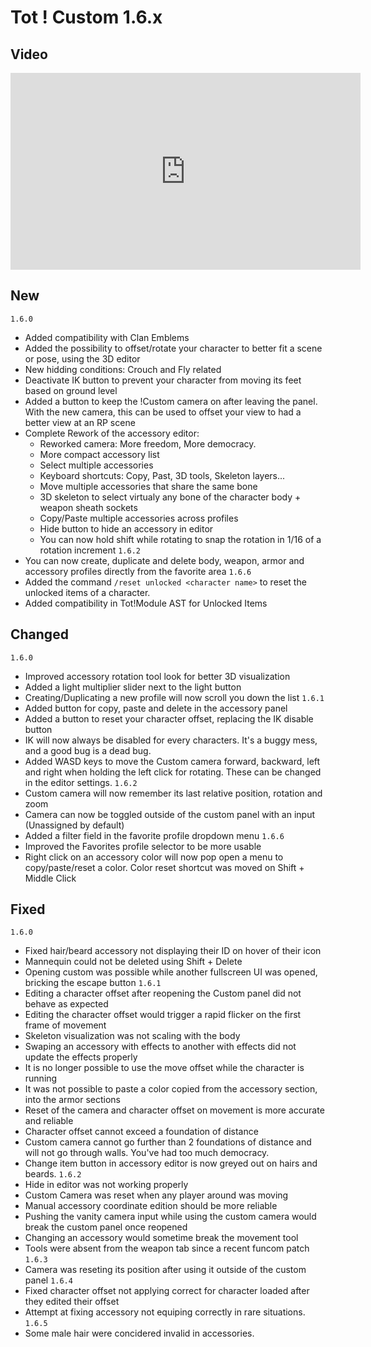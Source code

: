 # Tot ! Custom 1.6.x

## Video
<iframe width="560" height="315" src="https://www.youtube.com/embed/UMiA0THxBWQ?si=UYKzZQvdGBxQiVKG" title="YouTube video player" frameborder="0" allow="accelerometer; autoplay; clipboard-write; encrypted-media; gyroscope; picture-in-picture; web-share" referrerpolicy="strict-origin-when-cross-origin" allowfullscreen></iframe>

## New
`1.6.0`
- Added compatibility with Clan Emblems
- Added the possibility to offset/rotate your character to better fit a scene or pose, using the 3D editor
- New hidding conditions: Crouch and Fly related
- Deactivate IK button to prevent your character from moving its feet based on ground level
- Added a button to keep the !Custom camera on after leaving the panel. With the new camera, this can be used to offset your view to had a better view at an RP scene
- Complete Rework of the accessory editor:
    - Reworked camera: More freedom, More democracy.
    - More compact accessory list
    - Select multiple accessories
    - Keyboard shortcuts: Copy, Past, 3D tools, Skeleton layers...
    - Move multiple accessories that share the same bone
    - 3D skeleton to select virtualy any bone of the character body + weapon sheath sockets
    - Copy/Paste multiple accessories across profiles
    - Hide button to hide an accessory in editor
    - You can now hold shift while rotating to snap the rotation in 1/16 of a rotation increment
`1.6.2`
- You can now create, duplicate and delete body, weapon, armor and accessory profiles directly from the favorite area
`1.6.6`
- Added the command `/reset unlocked <character name>` to reset the unlocked items of a character.
- Added compatibility in Tot!Module AST for Unlocked Items
## Changed
`1.6.0`
- Improved accessory rotation tool look for better 3D visualization
- Added a light multiplier slider next to the light button
- Creating/Duplicating a new profile will now scroll you down the list
`1.6.1`
- Added button for copy, paste and delete in the accessory panel
- Added a button to reset your character offset, replacing the IK disable button
- IK will now always be disabled for every characters. It's a buggy mess, and a good bug is a dead bug. 
- Added WASD keys to move the Custom camera forward, backward, left and right when holding the left click for rotating. These can be changed in the editor settings.
`1.6.2`
- Custom camera will now remember its last relative position, rotation and zoom
- Camera can now be toggled outside of the custom panel with an input (Unassigned by default)
- Added a filter field in the favorite profile dropdown menu
`1.6.6`
- Improved the Favorites profile selector to be more usable
- Right click on an accessory color will now pop open a menu to copy/paste/reset a color. Color reset shortcut was moved on Shift + Middle Click
## Fixed
`1.6.0`
- Fixed hair/beard accessory not displaying their ID on hover of their icon
- Mannequin could not be deleted using Shift + Delete
- Opening custom was possible while another fullscreen UI was opened, bricking the escape button
`1.6.1`
- Editing a character offset after reopening the Custom panel did not behave as expected
- Editing the character offset would trigger a rapid flicker on the first frame of movement
- Skeleton visualization was not scaling with the body
- Swaping an accessory with effects to another with effects did not update the effects properly
- It is no longer possible to use the move offset while the character is running
- It was not possible to paste a color copied from the accessory section, into the armor sections
- Reset of the camera and character offset on movement is more accurate and reliable
- Character offset cannot exceed a foundation of distance
- Custom camera cannot go further than 2 foundations of distance and will not go through walls. You've had too much democracy.
- Change item button in accessory editor is now greyed out on hairs and beards. 
`1.6.2`
- Hide in editor was not working properly
- Custom Camera was reset when any player around was moving
- Manual accessory coordinate edition should be more reliable
- Pushing the vanity camera input while using the custom camera would break the custom panel once reopened
- Changing an accessory would sometime break the movement tool
- Tools were absent from the weapon tab since a recent funcom patch
`1.6.3`
- Camera was reseting its position after using it outside of the custom panel
`1.6.4`
- Fixed character offset not applying correct for character loaded after they edited their offset
- Attempt at fixing accessory not equiping correctly in rare situations.
`1.6.5`
- Some male hair were concidered invalid in accessories.